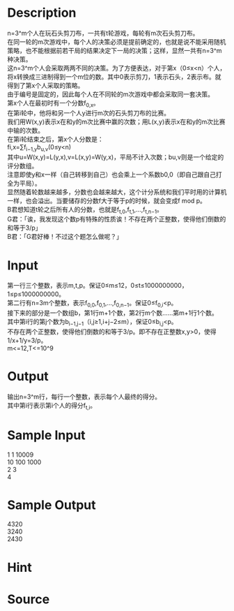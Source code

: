 
# Description

<div class="content"><div>n=3^m个人在玩石头剪刀布，一共有t轮游戏，每轮有m次石头剪刀布。</div>
<div>在同一轮的m次游戏中，每个人的决策必须是提前确定的，也就是说不能采用随机策略，也不能根据前若干局的结果决定下一局的决策；这样，显然一共有n=3^m种决策。</div>
<div>这n=3^m个人会采取两两不同的决策。为了方便表达，对于第x（0≤x&lt;n）个人，将x转换成三进制得到一个m位的数。其中0表示剪刀，1表示石头，2表示布。就得到了第x个人采取的策略。</div>
<div>由于编号是固定的，因此每个人在不同轮的m次游戏中都会采取同一套决策。</div>
<div>第x个人在最初时有一个分数f<sub>0,x</sub>。</div>
<div>在第i轮中，他将和另一个人y进行m次的石头剪刀布的比赛。</div>
<div>我们用W(x,y)表示x在和y的m次比赛中赢的次数；用L(x,y)表示x在和y的m次比赛中输的次数。</div>
<div>在第i轮结束之后，第x个人分数是：</div>
<div>fi,x=∑f<sub>i−1,y</sub>b<sub>u,v</sub>(0≤y&lt;n)</div>
<div>其中u=W(x,y)=L(y,x),v=L(x,y)=W(y,x)，平局不计入次数；bu,v则是一个给定的评分数组。</div>
<div>注意即使y和x一样（自己转移到自己）也会乘上一个系数b0,0（即自己跟自己打全为平局）。</div>
<div>显然随着轮数越来越多，分数也会越来越大，这个计分系统和我们平时用的计算机一样，也会溢出。当要储存的分数f大于等于p的时候，就会变成f mod p。</div>
<div>B君想知道t轮之后所有人的分数，也就是f<sub>t,0</sub>,f<sub>t,1</sub>,…,f<sub>t,n−1</sub>。</div>
<div>G君：「诶，我发现这个数p有特殊的性质诶！不存在两个正整数，使得他们倒数的和等于3/p」</div>
<div>B君：「G君好棒！不过这个题怎么做呢？」</div>
<div></div></div>

# Input

<div class="content"><div>第一行三个整数，表示m,t,p。保证0≤m≤12，0≤t≤1000000000，1≤p≤1000000000。</div>
<div>第二行有n=3m个整数，表示f<sub>0,0</sub>,f<sub>0,1</sub>,…,f<sub>0,n−1</sub>。保证0≤f<sub>0,i</sub>&lt;p。</div>
<div>接下来的部分是一个数组b，第1行m+1个数，第2行m个数……第m+1行1个数。</div>
<div>其中第i行的第j个数为b<sub>i−1,j−1</sub>（i,j≥1,i+j−2≤m），保证0≤b<sub>i,j</sub>&lt;p。</div>
<div>不存在两个正整数，使得他们倒数的和等于3/p。即不存在正整数x,y&gt;0，使得1/x+1/y=3/p。</div>
<div>m&lt;=12,T&lt;=10^9</div>
<div></div></div>

# Output

<div class="content"><div>输出n=3^m行，每行一个整数，表示每个人最终的得分。</div>
<div>其中第i行表示第i个人的得分f<sub>t,i</sub>。</div>
<div></div></div>

# Sample Input

<div class="content"><span class="sampledata">1 1 10009<br/>
10 100 1000<br/>
2 3<br/>
4</span></div>

# Sample Output

<div class="content"><span class="sampledata">4320<br/>
3240<br/>
2430</span></div>

# Hint

<div class="content"><p></p></div>

# Source

<div class="content"><p><a href="problemset.php?search="></a></p></div>

